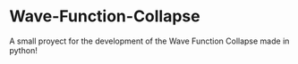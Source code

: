 # Wave-Function-Collapse
A small proyect for the development of the Wave Function Collapse made in python!
